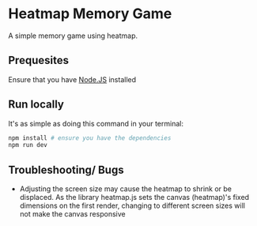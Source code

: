 # Heatmap Memory Game

A simple memory game using heatmap.

## Prequesites

Ensure that you have [Node.JS](https://nodejs.org/en) installed

## Run locally

It's as simple as doing this command in your terminal:

```bash
npm install # ensure you have the dependencies
npm run dev
```

## Troubleshooting/ Bugs

- Adjusting the screen size may cause the heatmap to shrink or be displaced. As
  the library heatmap.js sets the canvas (heatmap)'s fixed dimensions on the
  first render, changing to different screen sizes will not make the canvas
  responsive
